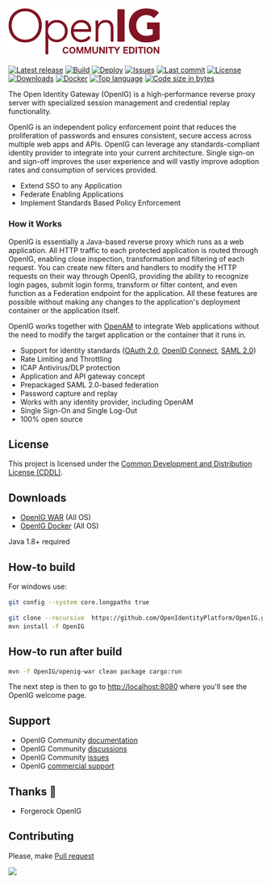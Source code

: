 ## <img alt="OpenIG Logo" src="https://github.com/OpenIdentityPlatform/OpenIG/raw/master/logo.png" width="300"/>
[![Latest release](https://img.shields.io/github/release/OpenIdentityPlatform/OpenIG.svg)](https://github.com/OpenIdentityPlatform/OpenIG/releases)
[![Build](https://github.com/OpenIdentityPlatform/OpenIG/actions/workflows/build.yml/badge.svg)](https://github.com/OpenIdentityPlatform/OpenIG/actions/workflows/build.yml)
[![Deploy](https://github.com/OpenIdentityPlatform/OpenIG/actions/workflows/deploy.yml/badge.svg)](https://github.com/OpenIdentityPlatform/OpenIG/actions/workflows/deploy.yml)
[![Issues](https://img.shields.io/github/issues/OpenIdentityPlatform/OpenIG.svg)](https://github.com/OpenIdentityPlatform/OpenIG/issues)
[![Last commit](https://img.shields.io/github/last-commit/OpenIdentityPlatform/OpenIG.svg)](https://github.com/OpenIdentityPlatform/OpenIG/commits/master)
[![License](https://img.shields.io/badge/license-CDDL-blue.svg)](https://github.com/OpenIdentityPlatform/OpenIG/blob/master/LICENSE.md)
[![Downloads](https://img.shields.io/github/downloads/OpenIdentityPlatform/OpenIG/total.svg)](https://github.com/OpenIdentityPlatform/OpenIG/releases)
[![Docker](https://img.shields.io/docker/pulls/openidentityplatform/openig.svg)](https://hub.docker.com/r/openidentityplatform/openig)
[![Top language](https://img.shields.io/github/languages/top/OpenIdentityPlatform/OpenIG.svg)](https://github.com/OpenIdentityPlatform/OpenIG)
[![Code size in bytes](https://img.shields.io/github/languages/code-size/OpenIdentityPlatform/OpenIG.svg)](https://github.com/OpenIdentityPlatform/OpenIG)

The Open Identity Gateway (OpenIG) is a high-performance reverse proxy server with specialized session management and credential replay functionality.

OpenIG is an independent policy enforcement point that reduces the proliferation of passwords and ensures consistent, secure access across multiple web apps and APIs. OpenIG can leverage any standards-compliant identity provider to integrate into your current architecture. Single sign-on and sign-off improves the user experience and will vastly improve adoption rates and consumption of services provided.
* Extend SSO to any Application
* Federate Enabling Applications
* Implement Standards Based Policy Enforcement

### How it Works
OpenIG is essentially a Java-based reverse proxy which runs as a web application. All HTTP traffic to each protected application is routed through OpenIG, enabling close inspection, transformation and filtering of each request. You can create new filters and handlers to modify the HTTP requests on their way through OpenIG, providing the ability to recognize login pages, submit login forms, transform or filter content, and even function as a Federation endpoint for the application. All these features are possible without making any changes to the application's deployment container or the application itself.

OpenIG works together with [OpenAM](https://github.com/OpenIdentityPlatform/OpenAM/blob/master/README.md) to integrate Web applications without the need to
modify the target application or the container that it runs in.

* Support for identity standards ([OAuth 2.0](https://tools.ietf.org/html/rfc6749), [OpenID Connect](http://openid.net/specs/openid-connect-core-1_0.html), [SAML 2.0](http://saml.xml.org/saml-specifications))
* Rate Limiting and Throttling
* ICAP Antivirus/DLP protection
* Application and API gateway concept
* Prepackaged SAML 2.0-based federation
* Password capture and replay
* Works with any identity provider, including OpenAM
* Single Sign-On and Single Log-Out
* 100% open source

## License
This project is licensed under the [Common Development and Distribution License (CDDL)](https://github.com/OpenIdentityPlatform/OpenIG/blob/master/LICENSE.md). 

## Downloads 
* [OpenIG WAR](https://github.com/OpenIdentityPlatform/OpenIG/releases) (All OS)
* [OpenIG Docker](https://hub.docker.com/r/openidentityplatform/openig/) (All OS)

Java 1.8+ required

## How-to build
For windows use:
```bash
git config --system core.longpaths true
```

```bash
git clone --recursive  https://github.com/OpenIdentityPlatform/OpenIG.git
mvn install -f OpenIG
```

## How-to run after build
```bash
mvn -f OpenIG/openig-war clean package cargo:run
```
The next step is then to go to [http://localhost:8080](http://localhost:8080) where you'll see the OpenIG welcome page.

## Support
* OpenIG Community [documentation](https://github.com/OpenIdentityPlatform/OpenIG/wiki)
* OpenIG Community [discussions](https://github.com/OpenIdentityPlatform/OpenIG/discussions)
* OpenIG Community [issues](https://github.com/OpenIdentityPlatform/OpenIG/issues)
* OpenIG [commercial support](https://github.com/OpenIdentityPlatform/.github/wiki/Approved-Vendor-List)

## Thanks 🥰
* Forgerock OpenIG

## Contributing
Please, make [Pull request](https://github.com/OpenIdentityPlatform/OpenIG/pulls)

<a href="https://github.com/OpenIdentityPlatform/OpenIG/graphs/contributors">
  <img src="https://contributors-img.web.app/image?repo=OpenIdentityPlatform/OpenIG" />
</a>
